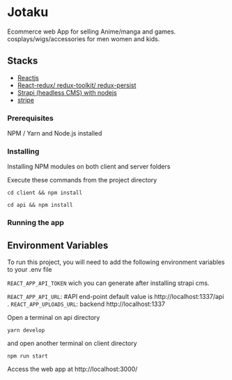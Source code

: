 
# Jotaku

Ecommerce web App for selling Anime/manga and games. cosplays/wigs/accessories for men women and kids.


## Stacks

 - [Reactjs](https://reactjs.org/)
 - [React-redux/ redux-toolkit/ redux-persist](https://redux-toolkit.js.org/)
 - [Strapi (headless CMS) with nodejs](https://strapi.io/)
 - [stripe](https://stripe.com/fr-us)
 

### Prerequisites

NPM / Yarn and Node.js installed

### Installing

Installing NPM modules on both client and server folders

Execute these commands from the project directory

```
cd client && npm install
```

```
cd api && npm install
```

### Running the app
## Environment Variables

To run this project, you will need to add the following environment variables to your .env file

`REACT_APP_API_TOKEN` wich you can generate after installing strapi cms.

`REACT_APP_API_URL`: #API end-point default value is http://localhost:1337/api .
`REACT_APP_UPLOADS_URL`: backend http://localhost:1337 

Open a terminal on api directory

```
yarn develop
```

and open another terminal on client directory
```
npm run start
```

Access the web app at http://localhost:3000/





